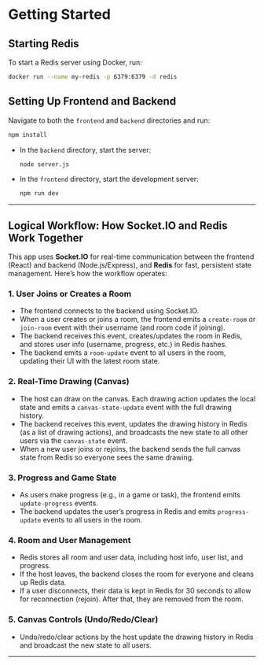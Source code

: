 # Getting Started

## Starting Redis

To start a Redis server using Docker, run:
```bash
docker run --name my-redis -p 6379:6379 -d redis
```

## Setting Up Frontend and Backend

Navigate to both the `frontend` and `backend` directories and run:
```bash
npm install
```

- In the `backend` directory, start the server:
    ```bash
    node server.js
    ```
- In the `frontend` directory, start the development server:
    ```bash
    npm run dev
    ```

---

## Logical Workflow: How Socket.IO and Redis Work Together

This app uses **Socket.IO** for real-time communication between the frontend (React) and backend (Node.js/Express), and **Redis** for fast, persistent state management. Here’s how the workflow operates:

### 1. User Joins or Creates a Room
- The frontend connects to the backend using Socket.IO.
- When a user creates or joins a room, the frontend emits a `create-room` or `join-room` event with their username (and room code if joining).
- The backend receives this event, creates/updates the room in Redis, and stores user info (username, progress, etc.) in Redis hashes.
- The backend emits a `room-update` event to all users in the room, updating their UI with the latest room state.

### 2. Real-Time Drawing (Canvas)
- The host can draw on the canvas. Each drawing action updates the local state and emits a `canvas-state-update` event with the full drawing history.
- The backend receives this event, updates the drawing history in Redis (as a list of drawing actions), and broadcasts the new state to all other users via the `canvas-state` event.
- When a new user joins or rejoins, the backend sends the full canvas state from Redis so everyone sees the same drawing.

### 3. Progress and Game State
- As users make progress (e.g., in a game or task), the frontend emits `update-progress` events.
- The backend updates the user’s progress in Redis and emits `progress-update` events to all users in the room.

### 4. Room and User Management
- Redis stores all room and user data, including host info, user list, and progress.
- If the host leaves, the backend closes the room for everyone and cleans up Redis data.
- If a user disconnects, their data is kept in Redis for 30 seconds to allow for reconnection (rejoin). After that, they are removed from the room.

### 5. Canvas Controls (Undo/Redo/Clear)
- Undo/redo/clear actions by the host update the drawing history in Redis and broadcast the new state to all users.

---

